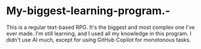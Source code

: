 # My-biggest-learning-program.-
This is a regular text-based RPG. It's the biggest and most complex one I've ever made. I'm still learning, and I used all my knowledge in this program. I didn't use AI much, except for using GitHub Copilot for monotonous tasks.
